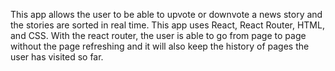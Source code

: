 This app allows the user to be able to upvote or downvote a news story and the stories are sorted in real time. This app uses React, React Router, HTML, and CSS. With the react router, the user is able to go from page to page without the page refreshing and it will also keep the history of pages the user has visited so far. 
